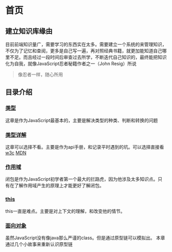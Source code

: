 # 首页
## 建立知识库缘由
目前前端知识量广，需要学习的东西实在太多。需要建立一个系统的来管理知识，不仅为了记忆和查阅，更多是自己写一遍，再对照经典书籍，就更加能知道自己哪里不足。而且经过一段时间后审查过去所学，不断迭代自己知识的，最终能把知识化为自我，就像JavaScript忍者秘籍作者之一（John Resig）所说
> 像忍者一样，随心所用
## 目录介绍
### [类型](./1.type.md)
这章是作为JavaScript最基本的，主要是解决类型的种类、判断和转换的问题

### [类型详解](./1.typeDetail.md)
这章可以选择不看。主要是作为api手册，和记录平时遇到的坑。可以选择直接看
[w3c](https://www.w3cschool.cn/javascript/)
[MDN](https://developer.mozilla.org/zh-CN/docs/Web/JavaScript/Reference/Global_Objects)

### [作用域](./2.scope.md)
闭包是作为JavaScript初学者第一个最大的拦路虎，因为他涉及太多知识点。只有在了解作用域产生的原理上才能更好了解闭包。

### [this](./3.this.md)
this一直是难点。主要是对上下文的理解，和改变他的情节。

### [面向对象](./4.oop.md)
虽然JavaScript没有像java那么严谨的class。但是通过原型链可以模拟出。
本章通过几个小故事来重新认识原型链
